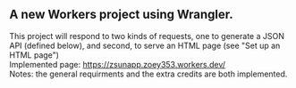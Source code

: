 ## A new Workers project using Wrangler.   
This project will respond to two kinds of requests, one to generate a JSON API (defined below), and second, to serve an HTML page (see "Set up an HTML page")  
Implemented page: https://zsunapp.zoey353.workers.dev/  
Notes: the general requirments and the extra credits are both implemented.
